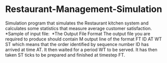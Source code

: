 # Restaurant-Management-Simulation
Simulation program that simulates the Restaurant kitchen system and calculates some statistics that measure average customer satisfaction.
*Sample of input file:
![]()
*The Output File Format
The output file you are required to produce should contain M output line of the format
FT ID AT WT ST
which means that the order identified by sequence number ID has arrived at time AT. 
It then waited for a period WT to be served. It has then taken ST ticks to be prepared 
and finished at timestep FT.
